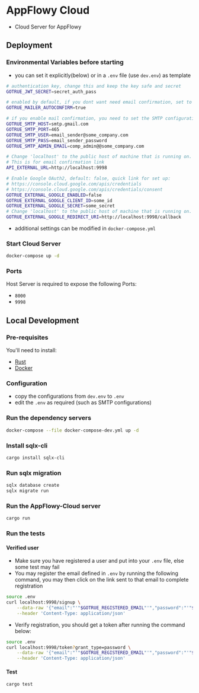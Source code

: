 # AppFlowy Cloud
- Cloud Server for AppFlowy

## Deployment

### Environmental Variables before starting
- you can set it explicitly(below) or in a `.env` file (use `dev.env`) as template
```bash
# authentication key, change this and keep the key safe and secret
GOTRUE_JWT_SECRET=secret_auth_pass

# enabled by default, if you dont want need email confirmation, set to false
GOTRUE_MAILER_AUTOCONFIRM=true

# if you enable mail confirmation, you need to set the SMTP configuration below
GOTRUE_SMTP_HOST=smtp.gmail.com
GOTRUE_SMTP_PORT=465
GOTRUE_SMTP_USER=email_sender@some_company.com
GOTRUE_SMTP_PASS=email_sender_password
GOTRUE_SMTP_ADMIN_EMAIL=comp_admin@@some_company.com

# Change 'localhost' to the public host of machine that is running on.
# This is for email confirmation link
API_EXTERNAL_URL=http://localhost:9998

# Enable Google OAuth2, default: false, quick link for set up:
# https://console.cloud.google.com/apis/credentials
# https://console.cloud.google.com/apis/credentials/consent
GOTRUE_EXTERNAL_GOOGLE_ENABLED=false
GOTRUE_EXTERNAL_GOOGLE_CLIENT_ID=some_id
GOTRUE_EXTERNAL_GOOGLE_SECRET=some_secret
# Change 'localhost' to the public host of machine that is running on.
GOTRUE_EXTERNAL_GOOGLE_REDIRECT_URI=http://localhost:9998/callback
```
- additional settings can be modified in `docker-compose.yml`

### Start Cloud Server
```bash
docker-compose up -d
```

### Ports
Host Server is required to expose the following Ports:
- `8000`
- `9998`

## Local Development

### Pre-requisites

You'll need to install:

- [Rust](https://www.rust-lang.org/tools/install)
- [Docker](https://docs.docker.com/get-docker/)

### Configuration
- copy the configurations from `dev.env` to `.env`
- edit the `.env` as required (such as SMTP configurations)

### Run the dependency servers
```bash
docker-compose --file docker-compose-dev.yml up -d
```

### Install sqlx-cli
```bash
cargo install sqlx-cli
```

### Run sqlx migration
```bash
sqlx database create
sqlx migrate run
```

### Run the AppFlowy-Cloud server
```bash
cargo run
```

### Run the tests

#### Verified user
- Make sure you have registered a user and put into your `.env` file, else some test may fail
- You may register the email defined in `.env` by running the following command, you may then click on the link sent to that email to complete registration
```bash
source .env
curl localhost:9998/signup \
    --data-raw '{"email":"'"$GOTRUE_REGISTERED_EMAIL"'","password":"'"$GOTRUE_REGISTERED_PASSWORD"'"}' \
    --header 'Content-Type: application/json'
```
- Verify registration, you should get a token after running the command below:
```bash
source .env
curl localhost:9998/token?grant_type=password \
    --data-raw '{"email":"'"$GOTRUE_REGISTERED_EMAIL"'","password":"'"$GOTRUE_REGISTERED_PASSWORD"'"}' \
    --header 'Content-Type: application/json'
```

#### Test
```bash
cargo test
```
